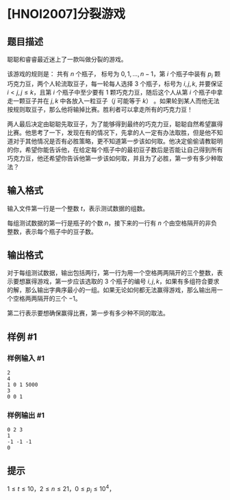 # [HNOI2007]分裂游戏

## 题目描述

聪聪和睿睿最近迷上了一款叫做分裂的游戏。

该游戏的规则是： 共有 $n$ 个瓶子， 标号为 $0, 1, \ldots, n-1$，第 $i$ 个瓶子中装有 $p_i$ 颗巧克力豆，两个人轮流取豆子，每一轮每人选择 $3$ 个瓶子，标号为 $i,j,k$, 并要保证 $i \lt j, j \leq k$，且第 $i$ 个瓶子中至少要有 $1$ 颗巧克力豆，随后这个人从第 $i$ 个瓶子中拿走一颗豆子并在 $j,k$ 中各放入一粒豆子（$j$ 可能等于 $k$） 。如果轮到某人而他无法按规则取豆子，那么他将输掉比赛。胜利者可以拿走所有的巧克力豆！

两人最后决定由聪聪先取豆子，为了能够得到最终的巧克力豆，聪聪自然希望赢得比赛。他思考了一下，发现在有的情况下，先拿的人一定有办法取胜，但是他不知道对于其他情况是否有必胜策略，更不知道第一步该如何取。他决定偷偷请教聪明的你，希望你能告诉他，在给定每个瓶子中的最初豆子数后是否能让自己得到所有巧克力豆，他还希望你告诉他第一步该如何取，并且为了必胜，第一步有多少种取法？ 


## 输入格式

输入文件第一行是一个整数 $t$，表示测试数据的组数。

每组测试数据的第一行是瓶子的个数 $n$，接下来的一行有 $n$ 个由空格隔开的非负整数，表示每个瓶子中的豆子数。

## 输出格式

对于每组测试数据，输出包括两行，第一行为用一个空格两两隔开的三个整数，表示要想赢得游戏，第一步应该选取的 $3$ 个瓶子的编号 $i,j,k$，如果有多组符合要求的解，那么输出字典序最小的一组。如果无论如何都无法赢得游戏，那么输出用一个空格两两隔开的三个 $-1$。

第二行表示要想确保赢得比赛，第一步有多少种不同的取法。

## 样例 #1

### 样例输入 #1
```
2
4
1 0 1 5000
3
0 0 1
```

### 样例输出 #1

```
0 2 3
1
-1 -1 -1
0
```

## 提示

$1 \leq t \leq 10$，$2 \leq n \leq 21$，$0 \leq p_i \leq 10^4$，
